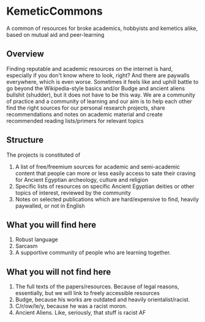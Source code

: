 # KemeticCommons
A common of resources for broke academics, hobbyists and kemetics alike, based on mutual aid and peer-learning

## Overview
Finding reputable and academic resources on the internet is hard, especially if you don't know where to look, right?
And there are paywalls everywhere, which is even worse.
Sometimes it feels like and uphill battle to go beyond the Wikipedia-style basics and/or Budge and ancient aliens bullshit (shudder), but it does not have to be this way.
We are a community of practice and a community of learning and our aim is to help each other find the right sources for our personal research projects, share recommendations and notes on academic material and create recommended reading lists/primers for relevant topics

## Structure
The projects is constituted of 
1. A list of free/freemium sources for academic and semi-academic content that people can more or less easily access to sate their craving for Ancient Egyptian archeology, culture and religion
2. Specific lists of resources on specific Ancient Egyptian deities or other topics of interest, reviewed by the community
3. Notes on selected publications which are hard/expensive to find, heavily paywalled, or not in English

## What you will find here
1. Robust language
2. Sarcasm
3. A supportive community of people who are learning together.

## What you will not find here
1. The full texts of the papers/resources. Because of legal reasons, essentially, but we will link to freely accessible resources
2. Budge, because his works are outdated and heavily orientalist/racist.
3. C/r/ow/le/y, because he was a racist moron.
4. Ancient Aliens. Like, seriously, that stuff is racist AF

